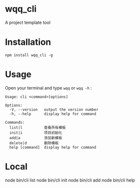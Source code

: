 # wqq_cli
A project template tool

# Installation

```
npm install wqq_cli -g
```

# Usage
Open your terminal and type `wqq` or `wqq -h` :


```
Usage: cli <command>[options]

Options:
  -V, --version   output the version number
  -h, --help      display help for command

Commands:
  list|l          查看所有模板
  init|i          项目初始化
  add|a           添加新模板
  delete|d        删除模板
  help [command]  display help for command
```

# Local
node bin/cli list
node bin/cli init
node bin/cli add
node bin/cli help
